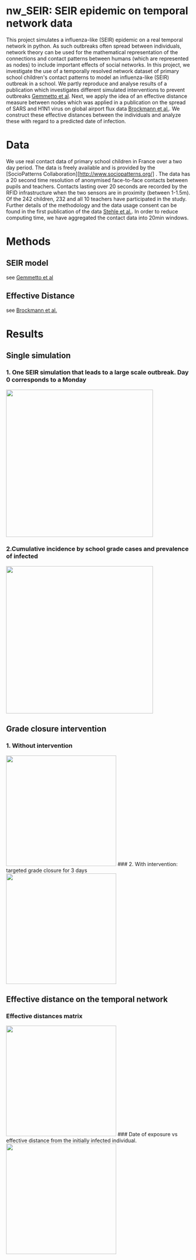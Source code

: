 # nw_SEIR: SEIR epidemic on temporal network data

This project simulates a influenza-like (SEIR) epidemic on a real temporal network in python. 
As such outbreaks often spread between individuals, network theory can be used for the mathematical representation of the connections and contact patterns between humans (which are represented as nodes) to include important effects of social networks. In this project, we investigate the use of a temporally resolved network dataset of primary school children's contact patterns to model an influenza-like (SEIR) outbreak in a school. We partly reproduce and analyse results of a publication which investigates different simulated interventions to prevent outbreaks [Gemmetto et al](http://www.sociopatterns.org/publications/targeted-class-closure/). Next,  we apply the idea of an effective distance measure between nodes  which was applied in a publication on the spread of SARS and H1N1 virus on global airport flux data [Brockmann et al.](http://science.sciencemag.org/content/342/6164/1337). We construct these effective distances between the individuals and analyze these with regard to a predicted date of infection. 

# Data

We use real contact data of primary school children in France over a two day period. The data is freely available and is provided by the [SocioPatterns Collaboration][http://www.sociopatterns.org/] . The data has a 20 second time resolution of anonymised face-to-face contacts between pupils and teachers. Contacts lasting over 20 seconds are recorded by the RFID infrastructure when the two sensors are in proximity (between 1-1.5m). Of the 242 children, 232 and all 10 teachers have participated in the study. Further details of the methodology and the data usage consent can be found in the first publication of the data [Stehle et al.](http://journals.plos.org/plosone/article?id=10.1371/journal.pone.0023176). In order to reduce computing time, we have aggregated the contact data into 20min windows.

# Methods
## SEIR model
see [Gemmetto et al](http://www.sociopatterns.org/publications/targeted-class-closure/)

## Effective Distance
see [Brockmann et al.](http://science.sciencemag.org/content/342/6164/1337)
# Results
## Single simulation
### 1. One SEIR simulation that leads to a large scale outbreak. Day 0 corresponds to a Monday
<img src="https://user-images.githubusercontent.com/29401818/32862099-d4d64f80-ca4e-11e7-9c44-0e02e8403183.png" height="400">

### 2.Cumulative incidence by school grade cases and prevalence of infected 
<img src="https://user-images.githubusercontent.com/29401818/32862112-e30ab082-ca4e-11e7-85d5-ba7f9799a702.png" height="400">

## Grade closure intervention
### 1. Without intervention
<img src="https://user-images.githubusercontent.com/29401818/32862130-02988fd2-ca4f-11e7-9bab-1531f5de1d57.png" height ="300">
### 2. With intervention: targeted grade closure for 3 days
<img src="https://user-images.githubusercontent.com/29401818/32862142-10d65962-ca4f-11e7-8086-fc00072c1fee.png" height ="300">

## Effective distance on the temporal network
### Effective distances matrix
<img src="https://user-images.githubusercontent.com/29401818/32862158-1c23f342-ca4f-11e7-8994-f5decf1d484f.png" height ="300">
### Date of exposure vs effective distance from the initially infected individual.
<img src="https://user-images.githubusercontent.com/29401818/32862179-2a3c1c7a-ca4f-11e7-8141-b9b3e57bea27.png" height ="300">
